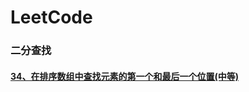 # LeetCode

### 二分查找

#### [34、在排序数组中查找元素的第一个和最后一个位置(中等)](https://github.com/mirror6Y/LeetCode/blob/master/src/main/resources/binarysearch/Code34.md)

